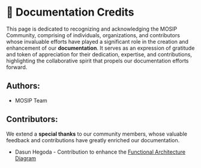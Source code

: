 # 🌟 Documentation Credits

This page is dedicated to recognizing and acknowledging the MOSIP Community, comprising of individuals, organizations, and contributors whose invaluable efforts have played a significant role in the creation and enhancement of our **documentation**. It serves as an expression of gratitude and token of appreciation for their dedication, expertise, and contributions, highlighting the collaborative spirit that propels our documentation efforts forward.

## Authors:&#x20;

* MOSIP Team

## Contributors:

We extend a **special thanks** to our community members, whose valuable feedback and contributions have greatly enriched our documentation.

* Dasun Hegoda - Contribution to enhance the [Functional Architecture Diagram](https://docs.mosip.io/1.2.0/overview/architecture#high-level-reference-functional-architecture)
